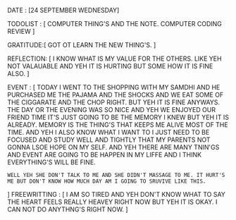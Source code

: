 DATE : [24 SEPTEMBER WEDNESDAY]

TODOLIST : [
    COMPUTER THING'S AND THE NOTE. 
    COMPUTER CODING REVIEW 
]

GRATITUDE:[
    GOT OT LEARN THE NEW THING'S. 
]

REFLECTION: [
    I KNOW WHAT IS MY VALUE FOR THE OTHERS. 
    LIKE YEH NOT VALAUABLE AND YEH IT IS HURTING BUT SOME HOW IT IS FINE ALSO.
]

EVENT : [
    TODAY I WENT TO THE SHOPPING WITH MY SAMDHI AND HE PURCHASED ME THE PAJAMA AND THE SHOCKS AND WE EAT SOME OF THE CIGGARATE AND THE CHOP RIGHT. BUT YEH IT IS FINE ANYWAYS. THE DAY OR THE EVENING WAS SO NICE AND YEH WE ENJOYED OUR FRIEND TIME IT'S JUST GOING TO BE THE MEMORY I KNEW BUT YEH IT IS ALREADY. MEMORY IS THE THING'S 
    THAT KEEPS ME ALIVE MOST OF THE TIME. AND YEH I ALSO KNOW WHAT I WANT TO I JUST NEED TO BE FOCUSED AND STUDY WELL AND TIGHTLY THAT MY PARENTS NOT GONNA LSOE HOPE ON MY SELF. AND YEH THERE ARE MANY TNIN'GS AND EVENT ARE GOING TO BE HAPPEN IN MY LIFFE AND  I THINK EVERYTHING'S WILL BE FINE. 

    WELL YEH SHE DON'T TALK TO ME AND SHE DIDN'T MASSAGE TO ME. IT HURT'S ME BUT DON'T KNOW HOW MUCH DAY AM I GOING TO SRUVIVE LIKE THIS. 
]
FREEWRITTING : [
    I AM SO TIRED AND YEH DON'T KNOW WHAT TO SAY THE HEART FEELS REALLY HEAVEY RIGHT NOW BUT YEH IT IS OKAY. I CAN NOT DO ANYTHNG'S RIGHT NOW. 
]